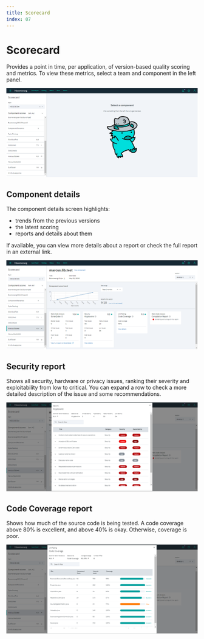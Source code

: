 ```yaml
---
title: Scorecard
index: 07
---
```


# Scorecard

Provides a point in time, per application, of version-based quality scoring and metrics.
To view these metrics, select a team and component in the left panel.

![Home](./assets/img/scorecard_home.png)

## Component details

The component details screen highlights:
- trends from the previous versions
- the latest scoring
- reports and details about them

If available, you can view more details about a report or check the full report in an external link.

![Component](./assets/img/scorecard_componentdetails.png)

## Security report

Shows all security, hardware or privacy issues, ranking their severity and exploitability from low to critical.
You can expand a row to check a more detailed description of the issue and some recommendations.

![Security](./assets/img/scorecard_securitydetails.png)

## Code Coverage report

Shows how much of the source code is being tested. A code coverage above 80% is excellent, and above 40% is okay. Otherwise, coverage is poor.

![Code Coverage](./assets/img/scorecard_codecoveragedetails.png)